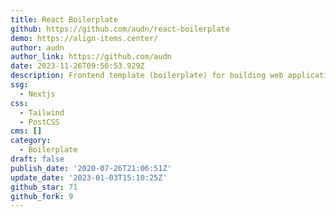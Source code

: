 ```yaml
---
title: React Boilerplate
github: https://github.com/audn/react-boilerplate
demo: https://align-items.center/
author: audn
author_link: https://github.com/audn
date: 2023-11-26T09:56:53.929Z
description: Frontend template (boilerplate) for building web applications with React
ssg:
  - Nextjs
css:
  - Tailwind
  - PostCSS
cms: []
category:
  - Boilerplate
draft: false
publish_date: '2020-07-26T21:06:51Z'
update_date: '2023-01-03T15:10:25Z'
github_star: 71
github_fork: 9
---
```

